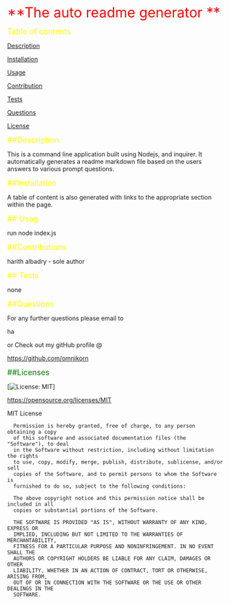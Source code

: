 <font size ="6"><span style="color:red"> **The auto readme generator **</span></font>

  <font size="4" style="color:yellow"> Table of contents </font>

  <a href="#des">Description</a>

  <a href="#inst">Installation</a>

  <a href="#use">Usage</a>

  <a href="cont">Contribution</a>

  <a href="#test">Tests</a>

  <a href="#quest">Questions</a>

  <a href="#lic">License</a>

  
  <font id="des" size="4" style="color:yellow"> ##Description </font>

  This is a command line application built using Nodejs, and inquirer. It automatically generates a readme markdown file based on the users answers to various prompt questions. 

  <font size="4" id="inst" style="color:yellow"> ##Installation </font>

  A table of content is also generated with links to the appropriate section within the page. 

  <font size="4" id="use" style="color:yellow">## Usag </font>

  run node index.js

  <font size="4" id="cont" style="color:yellow"> ##Contributions </font>

  harith albadry - sole author

  <font size="4" id="test" style="color:yellow">## Tests </font>

  none

<font size="4" id="quest" style="color:yellow"> ##Questions </font>

For any further questions please email to

ha

or Check out my gitHub profile @

https://github.com/omnikorn

  <font size="4" id="lic" style="color:green"> ##Licenses </font>

  

  [![License: MIT](https://img.shields.io/badge/License-MIT-yellow.svg)]

  https://opensource.org/licenses/MIT

  MIT License

      
      
      Permission is hereby granted, free of charge, to any person obtaining a copy
      of this software and associated documentation files (the "Software"), to deal
      in the Software without restriction, including without limitation the rights
      to use, copy, modify, merge, publish, distribute, sublicense, and/or sell
      copies of the Software, and to permit persons to whom the Software is
      furnished to do so, subject to the following conditions:
      
      The above copyright notice and this permission notice shall be included in all
      copies or substantial portions of the Software.
      
      THE SOFTWARE IS PROVIDED "AS IS", WITHOUT WARRANTY OF ANY KIND, EXPRESS OR
      IMPLIED, INCLUDING BUT NOT LIMITED TO THE WARRANTIES OF MERCHANTABILITY,
      FITNESS FOR A PARTICULAR PURPOSE AND NONINFRINGEMENT. IN NO EVENT SHALL THE
      AUTHORS OR COPYRIGHT HOLDERS BE LIABLE FOR ANY CLAIM, DAMAGES OR OTHER
      LIABILITY, WHETHER IN AN ACTION OF CONTRACT, TORT OR OTHERWISE, ARISING FROM,
      OUT OF OR IN CONNECTION WITH THE SOFTWARE OR THE USE OR OTHER DEALINGS IN THE
      SOFTWARE.
  
  